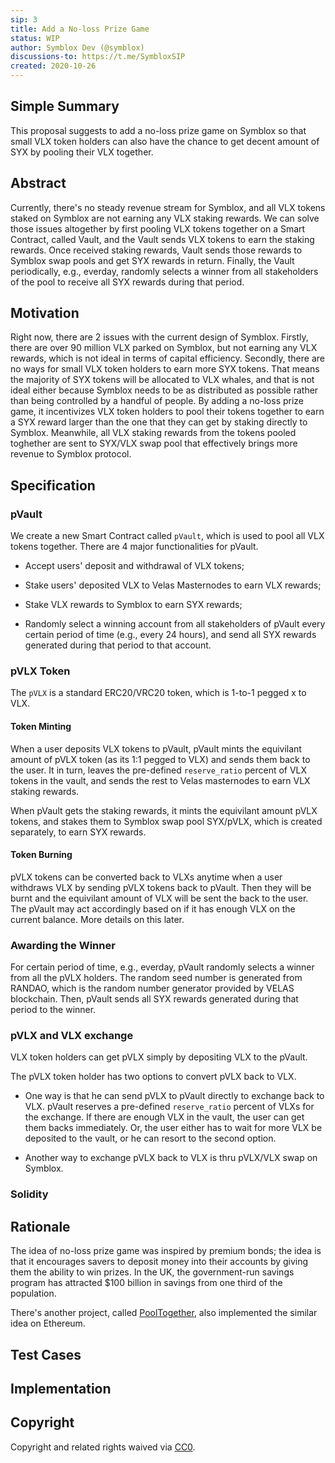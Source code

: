 ```yaml
---
sip: 3
title: Add a No-loss Prize Game
status: WIP
author: Symblox Dev (@symblox)
discussions-to: https://t.me/SymbloxSIP
created: 2020-10-26
---
```


<!--You can leave these HTML comments in your merged SIP and delete the visible duplicate text guides, they will not appear and may be helpful to refer to if you edit it again. This is the suggested template for new SIPs. Note that an SIP number will be assigned by an editor. When opening a pull request to submit your SIP, please use an abbreviated title in the filename, `sip-draft_title_abbrev.md`. The title should be 44 characters or less.-->

## Simple Summary

<!--"If you can't explain it simply, you don't understand it well enough." Provide a simplified and layman-accessible explanation of the SIP.-->

This proposal suggests to add a no-loss prize game on Symblox so that small VLX token holders can also have the chance to get decent amount of SYX by pooling their VLX together.

## Abstract

<!--A short (~200 word) description of the technical issue being addressed.-->

Currently, there's no steady revenue stream for Symblox, and all VLX tokens staked on Symblox are not earning any VLX staking rewards. We can solve those issues altogether by first pooling VLX tokens together on a Smart Contract, called Vault, and the Vault sends VLX tokens to earn the staking rewards. Once received staking rewards, Vault sends those rewards to Symblox swap pools and get SYX rewards in return. Finally, the Vault periodically, e.g., everday, randomly selects a winner from all stakeholders of the pool to receive all SYX rewards during that period.

## Motivation

<!--The motivation is critical for SIPs that want to change Symlox. It should clearly explain why the existing protocol specification is inadequate to address the problem that the SIP solves. SIP submissions without sufficient motivation may be rejected outright.-->

Right now, there are 2 issues with the current design of Symblox. Firstly, there are over 90 million VLX parked on Symblox, but not earning any VLX rewards, which is not ideal in terms of capital efficiency. Secondly, there are no ways for small VLX token holders to earn more SYX tokens. That means the majority of SYX tokens will be allocated to VLX whales, and that is not ideal either because Symblox needs to be as distributed as possible rather than being controlled by a handful of people. By adding a no-loss prize game, it incentivizes VLX token holders to pool their tokens together to earn a SYX reward larger than the one that they can get by staking directly to Symblox. Meanwhile, all VLX staking rewards from the tokens pooled toghether are sent to SYX/VLX swap pool that effectively brings more revenue to Symblox protocol.

## Specification

<!--The technical specification should describe the syntax and semantics of any new feature.-->

### pVault

We create a new Smart Contract called `pVault`, which is used to pool all VLX tokens together. There are 4 major functionalities for pVault.

-   Accept users' deposit and withdrawal of VLX tokens;

-   Stake users' deposited VLX to Velas Masternodes to earn VLX rewards;

-   Stake VLX rewards to Symblox to earn SYX rewards;

-   Randomly select a winning account from all stakeholders of pVault every certain period of time (e.g., every 24 hours), and send all SYX rewards generated during that period to that account.

### pVLX Token

The `pVLX` is a standard ERC20/VRC20 token, which is 1-to-1 pegged x to VLX.

#### Token Minting

When a user deposits VLX tokens to pVault, pVault mints the equivilant amount of pVLX token (as its 1:1 pegged to VLX) and sends them back to the user. It in turn, leaves the pre-defined `reserve_ratio` percent of VLX tokens in the vault, and sends the rest to Velas masternodes to earn VLX staking rewards.

When pVault gets the staking rewards, it mints the equivilant amount pVLX tokens, and stakes them to Symblox swap pool SYX/pVLX, which is created separately, to earn SYX rewards.

#### Token Burning

pVLX tokens can be converted back to VLXs anytime when a user withdraws VLX by sending pVLX tokens back to pVault. Then they will be burnt and the equivilant amount of VLX will be sent the back to the user. The pVault may act accordingly based on if it has enough VLX on the current balance. More details on this later.

### Awarding the Winner

For certain period of time, e.g., everday, pVault randomly selects a winner from all the pVLX holders. The random seed number is generated from RANDAO, which is the random number generator provided by VELAS blockchain. Then, pVault sends all SYX rewards generated during that period to the winner.

### pVLX and VLX exchange

VLX token holders can get pVLX simply by depositing VLX to the pVault.

The pVLX token holder has two options to convert pVLX back to VLX.

-   One way is that he can send pVLX to pVault directly to exchange back to VLX. pVault reserves a pre-defined `reserve_ratio` percent of VLXs for the exchange. If there are enough VLX in the vault, the user can get them backs immediately. Or, the user either has to wait for more VLX be deposited to the vault, or he can resort to the second option.

-   Another way to exchange pVLX back to VLX is thru pVLX/VLX swap on Symblox.

### Solidity

## Rationale

<!--The rationale fleshes out the specification by describing what motivated the design and why particular design decisions were made. It should describe alternate designs that were considered and related work, e.g. how the feature is supported in other languages. The rationale may also provide evidence of consensus within the community, and should discuss important objections or concerns raised during discussion.-->

The idea of no-loss prize game was inspired by premium bonds; the idea is that it encourages savers to deposit money into their accounts by giving them the ability to win prizes. In the UK, the government-run savings program has attracted \$100 billion in savings from one third of the population.

There's another project, called [PoolTogether](https://pooltogether.com/), also implemented the similar idea on Ethereum.

## Test Cases

<!--Test cases for an implementation are mandatory for SIPs but can be included with the implementation..-->

## Implementation

<!--The implementations must be completed before any SIP is given status "Implemented", but it need not be completed before the SIP is "Approved". While there is merit to the approach of reaching consensus on the specification and rationale before writing code, the principle of "rough consensus and running code" is still useful when it comes to resolving many discussions of API details.-->

## Copyright

Copyright and related rights waived via [CC0](https://creativecommons.org/publicdomain/zero/1.0/).
